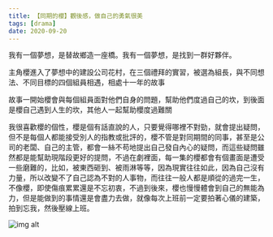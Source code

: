 ```yaml
---
title: 【同期的櫻】觀後感，做自己的勇氣很美
tags: [drama]
date: 2020-09-20
---
```

<!--truncate-->
我有一個夢想，是替故鄉造一座橋。我有一個夢想，是找到一群好夥伴。

主角櫻進入了夢想中的建設公司花村，在三個禮拜的實習，被選為組長，與不同想法、不同目標的四個組員相遇，相處十一年的故事

故事一開始櫻會與每個組員面對他們自身的問題，幫助他們度過自己的坎，到後面是櫻自己遇到人生的坎，其他人一起幫助櫻度過難關

我很喜歡櫻的個性，櫻是個有話直說的人，只要覺得哪裡不對勁，就會提出疑問，但不是每個人都能接受別人的指教或批評的，櫻不管是對同期間的同事，甚至是公司的老闆、自己的主管，都會一絲不苟地提出自己發自內心的疑問，而這些疑問雖然都是能幫助現階段更好的提問，不過在劇裡面，每一集的櫻都會有個畫面是遭受一些磨難的，比如，被東西砸到、被雨淋等等，因為現實往往如此，因為自己沒有力量，所以改變不了自己認為不對的人事物，而往往一般人都是順從的過完一生，不像櫻，即使傷痕累累還是不忘初衷，不過到後來，櫻也慢慢體會到自己的無能為力，但是能做到的事情還是會盡力去做，就像每次上班前一定要拍著心儀的建築，拍到忘我，然後壓線上班。

![img alt](/img/blog/ourdearestsakura.jpg)